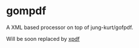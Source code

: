 # gompdf
A XML based processor on top of jung-kurt/gofpdf.

Will be soon replaced by [xpdf](https://www.github.com/mazzegi/xpdf)
